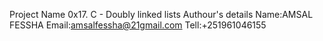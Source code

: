 Project Name
  0x17. C - Doubly linked lists
Authour's details
  Name:AMSAL FESSHA
  Email:amsalfessha@21gmail.com
  Tell:+251961046155
